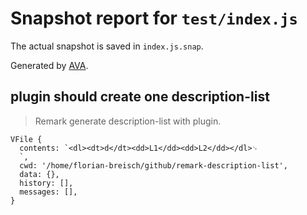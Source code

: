 # Snapshot report for `test/index.js`

The actual snapshot is saved in `index.js.snap`.

Generated by [AVA](https://ava.li).

## plugin should create one description-list

> Remark generate description-list with plugin.

    VFile {
      contents: `<dl><dt>d</dt><dd>L1</dd><dd>L2</dd></dl>␊
      `,
      cwd: '/home/florian-breisch/github/remark-description-list',
      data: {},
      history: [],
      messages: [],
    }

